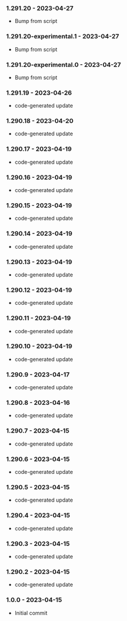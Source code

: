 ### 1.291.20 - 2023-04-27

- Bump from script

### 1.291.20-experimental.1 - 2023-04-27

- Bump from script

### 1.291.20-experimental.0 - 2023-04-27

- Bump from script

### 1.291.19 - 2023-04-26

- code-generated update

### 1.290.18 - 2023-04-20

- code-generated update

### 1.290.17 - 2023-04-19

- code-generated update

### 1.290.16 - 2023-04-19

- code-generated update

### 1.290.15 - 2023-04-19

- code-generated update

### 1.290.14 - 2023-04-19

- code-generated update

### 1.290.13 - 2023-04-19

- code-generated update

### 1.290.12 - 2023-04-19

- code-generated update

### 1.290.11 - 2023-04-19

- code-generated update

### 1.290.10 - 2023-04-19

- code-generated update

### 1.290.9 - 2023-04-17

- code-generated update

### 1.290.8 - 2023-04-16

- code-generated update

### 1.290.7 - 2023-04-15

- code-generated update

### 1.290.6 - 2023-04-15

- code-generated update

### 1.290.5 - 2023-04-15

- code-generated update

### 1.290.4 - 2023-04-15

- code-generated update

### 1.290.3 - 2023-04-15

- code-generated update

### 1.290.2 - 2023-04-15

- code-generated update

### 1.0.0 - 2023-04-15

- Initial commit